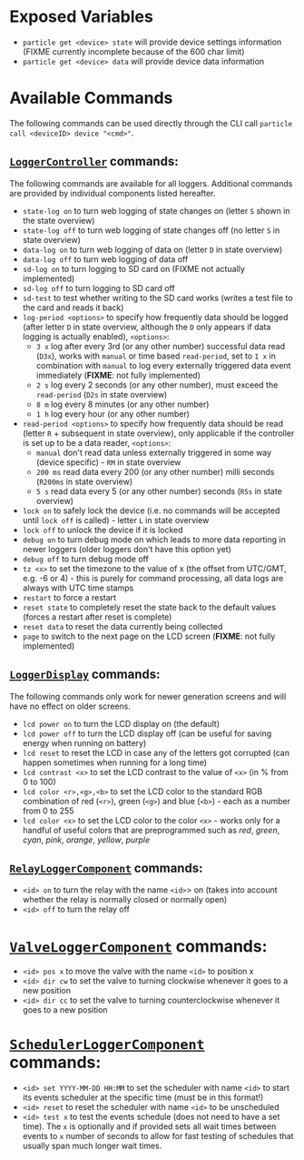 # Exposed Variables

 - `particle get <device> state` will provide device settings information (FIXME currently incomplete because of the 600 char limit)
 - `particle get <device> data` will provide device data information

# Available Commands

The following commands can be used directly through the CLI call `particle call <deviceID> device "<cmd>"`.

## [`LoggerController`](/src/modules/logger/LoggerController.h) commands:

The following commands are available for all loggers. Additional commands are provided by individual components listed hereafter.

  - `state-log on` to turn web logging of state changes on (letter `S` shown in the state overview)
  - `state-log off` to turn web logging of state changes off (no letter `S` in state overview)
  - `data-log on` to turn web logging of data on (letter `D` in state overview)
  - `data-log off` to turn web logging of data off
  - `sd-log on` to turn logging to SD card on (FIXME not actually implemented)
  - `sd-log off` to turn logging to SD card off
  - `sd-test` to test whether writing to the SD card works (writes a test file to the card and reads it back)
  - `log-period <options>` to specify how frequently data should be logged (after letter `D` in state overview, although the `D` only appears if data logging is actually enabled), `<options>`:
    - `3 x` log after every 3rd (or any other number) successful data read (`D3x`), works with `manual` or time based `read-period`, set to `1 x` in combination with `manual` to log every externally triggered data event immediately (**FIXME**: not fully implemented)
    - `2 s` log every 2 seconds (or any other number), must exceed the `read-period` (`D2s` in state overview)
    - `8 m` log every 8 minutes (or any other number)
    - `1 h` log every hour (or any other number)
  - `read-period <options>` to specify how frequently data should be read (letter `R` + subsequent in state overview), only applicable if the controller is set up to be a data reader, `<options>`:
    - `manual` don't read data unless externally triggered in some way (device specific) - `RM` in state overview
    - `200 ms` read data every 200 (or any other number) milli seconds (`R200ms` in state overview)
    - `5 s` read data every 5 (or any other number) seconds (`R5s` in state overview)
  - `lock on` to safely lock the device (i.e. no commands will be accepted until `lock off` is called) - letter `L` in state overview
  - `lock off` to unlock the device if it is locked
  - `debug on` to turn debug mode on which leads to more data reporting in newer loggers (older loggers don't have this option yet)
  - `debug off` to turn debug mode off
  - `tz <x>` to set the timezone to the value of x (the offset from UTC/GMT, e.g. -6 or 4) - this is purely for command processing, all data logs are always with UTC time stamps
  - `restart` to force a restart
  - `reset state` to completely reset the state back to the default values (forces a restart after reset is complete)
  - `reset data` to reset the data currently being collected
  - `page` to switch to the next page on the LCD screen (**FIXME**: not fully implemented)

## [`LoggerDisplay`](/src/modules/logger/LoggerDisplay.h) commands:

The following commands only work for newer generation screens and will have no effect on older screens.

 - `lcd power on` to turn the LCD display on (the default)
 - `lcd power off` to turn the LCD display off (can be useful for saving energy when running on battery)
 - `lcd reset` to reset the LCD in case any of the letters got corrupted (can happen sometimes when running for a long time)
 - `lcd contrast <x>` to set the LCD contrast to the value of `<x>` (in % from 0 to 100)
 - `lcd color <r>,<g>,<b>` to set the LCD color to the standard RGB combination of red  (`<r>`), green (`<g>`) and blue (`<b>`) - each as a number from 0 to 255
 - `lcd color <x>` to set the LCD color to the color `<x>` - works only for a handful of useful colors that are preprogrammed such as *red*, *green*, *cyan*, *pink*, *orange*, *yellow*, *purple*


## [`RelayLoggerComponent`](/src/modules/relay/RelayLoggerComponent.h) commands:

  - `<id> on` to turn the relay with the name `<id>`> on (takes into account whether the relay is normally closed or normally open)
  - `<id> off` to turn the relay off

# [`ValveLoggerComponent`](/src/modules/valve/ValveLoggerComponent.h) commands:

  - `<id> pos x` to move the valve with the name `<id>` to position x
  - `<id> dir cw` to set the valve to turning clockwise whenever it goes to a new position
  - `<id> dir cc` to set the valve to turning counterclockwise whenever it goes to a new position

# [`SchedulerLoggerComponent`](/src/modules/scheduler/SchedulerLoggerComponent.h) commands:

  - `<id> set YYYY-MM-DD HH:MM` to set the scheduler with name `<id>` to start its events scheduler at the specific time (must be in this format!)
  - `<id> reset` to reset the scheduler with name `<id>` to be unscheduled
  - `<id> test x` to test the events schedule (does not need to have a set time). The `x` is optionally and if provided sets all wait times between events to `x` number of seconds to allow for fast testing of schedules that usually span much longer wait times.
